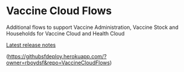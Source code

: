 # Vaccine Cloud Flows
Additional flows to support Vaccine Administration, Vaccine Stock and Households for Vaccine Cloud and Health Cloud

[Latest release notes](https://salesforce.quip.com/ZDCSAEFsbJ5i)

(https://githubsfdeploy.herokuapp.com/?owner=rboydsf&repo=VaccineCloudFlows)
